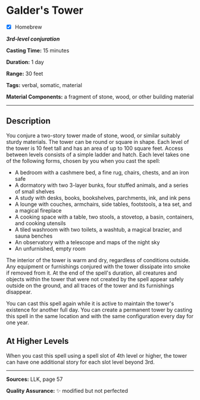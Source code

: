 # Galder's Tower

- [x] Homebrew

***3rd-level conjuration***

**Casting Time:** 15 minutes

**Duration:** 1 day

**Range:** 30 feet

**Tags:** verbal, somatic, material

**Material Components:** a fragment of stone, wood, or other building material

---

## Description
You conjure a two-story tower made of stone, wood, or similar suitably sturdy materials.
The tower can be round or square in shape.
Each level of the tower is 10 feet tall and has an area of up to 100 square feet.
Access between levels consists of a simple ladder and hatch.
Each level takes one of the following forms, chosen by you when you cast the spell:
- A bedroom with a cashmere bed, a fine rug, chairs, chests, and an iron safe
- A dormatory with two 3-layer bunks, four stuffed animals, and a series of small shelves
- A study with desks, books, bookshelves, parchments, ink, and ink pens
- A lounge with couches, armchairs, side tables, footstools, a tea set, and a magical fireplace
- A cooking space with a table, two stools, a stovetop, a basin, containers, and cooking utensils
- A tiled washroom with two toilets, a washtub, a magical brazier, and sauna benches
- An observatory with a telescope and maps of the night sky
- An unfurnished, empty room

The interior of the tower is warm and dry, regardless of conditions outside.
Any equipment or furnishings conjured with the tower dissipate into smoke if removed from it.
At the end of the spell's duration, all creatures and objects within the tower that were not created by the spell appear safely outside on the ground, and all traces of the tower and its furnishings disappear.

You can cast this spell again while it is active to maintain the tower's existence for another full day.
You can create a permanent tower by casting this spell in the same location and with the same configuration every day for one year.

## At Higher Levels
When you cast this spell using a spell slot of 4th level or higher, the tower can have one additional story for each slot level beyond 3rd.

---

**Sources:** LLK, page 57

**Quality Assurance:** :sparkles: modified but not perfected
